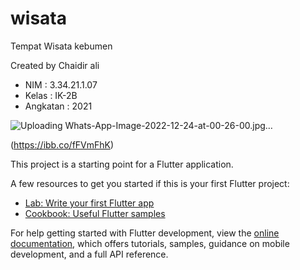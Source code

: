 # wisata

Tempat Wisata kebumen

Created by Chaidir ali
- NIM : 3.34.21.1.07
- Kelas : IK-2B
- Angkatan : 2021


![Uploading Whats-App-Image-2022-12-24-at-00-26-00.jpg…]()

(https://ibb.co/fFVmFhK)

This project is a starting point for a Flutter application.

A few resources to get you started if this is your first Flutter project:

- [Lab: Write your first Flutter app](https://docs.flutter.dev/get-started/codelab)
- [Cookbook: Useful Flutter samples](https://docs.flutter.dev/cookbook)

For help getting started with Flutter development, view the
[online documentation](https://docs.flutter.dev/), which offers tutorials,
samples, guidance on mobile development, and a full API reference.

